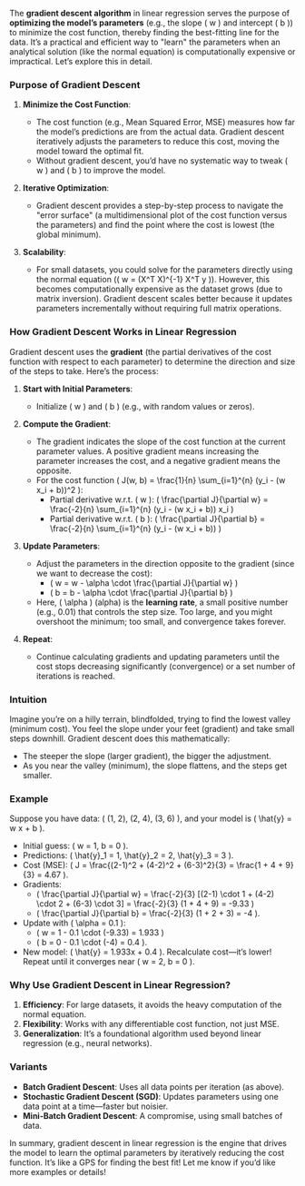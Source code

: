 The **gradient descent algorithm** in linear regression serves the purpose of **optimizing the model’s parameters** (e.g., the slope \( w \) and intercept \( b \)) to minimize the cost function, thereby finding the best-fitting line for the data. It’s a practical and efficient way to "learn" the parameters when an analytical solution (like the normal equation) is computationally expensive or impractical. Let’s explore this in detail.

### Purpose of Gradient Descent

1. **Minimize the Cost Function**:

   - The cost function (e.g., Mean Squared Error, MSE) measures how far the model’s predictions are from the actual data. Gradient descent iteratively adjusts the parameters to reduce this cost, moving the model toward the optimal fit.
   - Without gradient descent, you’d have no systematic way to tweak \( w \) and \( b \) to improve the model.

2. **Iterative Optimization**:

   - Gradient descent provides a step-by-step process to navigate the "error surface" (a multidimensional plot of the cost function versus the parameters) and find the point where the cost is lowest (the global minimum).

3. **Scalability**:
   - For small datasets, you could solve for the parameters directly using the normal equation (\( w = (X^T X)^{-1} X^T y \)). However, this becomes computationally expensive as the dataset grows (due to matrix inversion). Gradient descent scales better because it updates parameters incrementally without requiring full matrix operations.

### How Gradient Descent Works in Linear Regression

Gradient descent uses the **gradient** (the partial derivatives of the cost function with respect to each parameter) to determine the direction and size of the steps to take. Here’s the process:

1. **Start with Initial Parameters**:

   - Initialize \( w \) and \( b \) (e.g., with random values or zeros).

2. **Compute the Gradient**:

   - The gradient indicates the slope of the cost function at the current parameter values. A positive gradient means increasing the parameter increases the cost, and a negative gradient means the opposite.
   - For the cost function \( J(w, b) = \frac{1}{n} \sum\_{i=1}^{n} (y_i - (w x_i + b))^2 \):
     - Partial derivative w.r.t. \( w \): \( \frac{\partial J}{\partial w} = \frac{-2}{n} \sum\_{i=1}^{n} (y_i - (w x_i + b)) x_i \)
     - Partial derivative w.r.t. \( b \): \( \frac{\partial J}{\partial b} = \frac{-2}{n} \sum\_{i=1}^{n} (y_i - (w x_i + b)) \)

3. **Update Parameters**:

   - Adjust the parameters in the direction opposite to the gradient (since we want to decrease the cost):
     - \( w = w - \alpha \cdot \frac{\partial J}{\partial w} \)
     - \( b = b - \alpha \cdot \frac{\partial J}{\partial b} \)
   - Here, \( \alpha \) (alpha) is the **learning rate**, a small positive number (e.g., 0.01) that controls the step size. Too large, and you might overshoot the minimum; too small, and convergence takes forever.

4. **Repeat**:
   - Continue calculating gradients and updating parameters until the cost stops decreasing significantly (convergence) or a set number of iterations is reached.

### Intuition

Imagine you’re on a hilly terrain, blindfolded, trying to find the lowest valley (minimum cost). You feel the slope under your feet (gradient) and take small steps downhill. Gradient descent does this mathematically:

- The steeper the slope (larger gradient), the bigger the adjustment.
- As you near the valley (minimum), the slope flattens, and the steps get smaller.

### Example

Suppose you have data: \( (1, 2), (2, 4), (3, 6) \), and your model is \( \hat{y} = w x + b \).

- Initial guess: \( w = 1, b = 0 \).
- Predictions: \( \hat{y}\_1 = 1, \hat{y}\_2 = 2, \hat{y}\_3 = 3 \).
- Cost (MSE): \( J = \frac{(2-1)^2 + (4-2)^2 + (6-3)^2}{3} = \frac{1 + 4 + 9}{3} = 4.67 \).
- Gradients:
  - \( \frac{\partial J}{\partial w} = \frac{-2}{3} [(2-1) \cdot 1 + (4-2) \cdot 2 + (6-3) \cdot 3] = \frac{-2}{3} (1 + 4 + 9) = -9.33 \)
  - \( \frac{\partial J}{\partial b} = \frac{-2}{3} (1 + 2 + 3) = -4 \).
- Update with \( \alpha = 0.1 \):
  - \( w = 1 - 0.1 \cdot (-9.33) = 1.933 \)
  - \( b = 0 - 0.1 \cdot (-4) = 0.4 \).
- New model: \( \hat{y} = 1.933x + 0.4 \). Recalculate cost—it’s lower! Repeat until it converges near \( w = 2, b = 0 \).

### Why Use Gradient Descent in Linear Regression?

1. **Efficiency**: For large datasets, it avoids the heavy computation of the normal equation.
2. **Flexibility**: Works with any differentiable cost function, not just MSE.
3. **Generalization**: It’s a foundational algorithm used beyond linear regression (e.g., neural networks).

### Variants

- **Batch Gradient Descent**: Uses all data points per iteration (as above).
- **Stochastic Gradient Descent (SGD)**: Updates parameters using one data point at a time—faster but noisier.
- **Mini-Batch Gradient Descent**: A compromise, using small batches of data.

In summary, gradient descent in linear regression is the engine that drives the model to learn the optimal parameters by iteratively reducing the cost function. It’s like a GPS for finding the best fit! Let me know if you’d like more examples or details!

